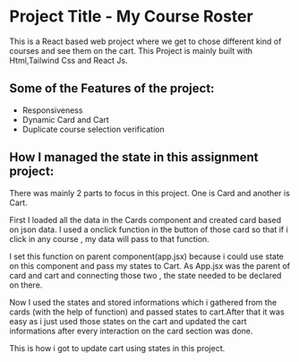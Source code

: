 # Project Title - My Course Roster

This is a React based web project where we get to chose different kind of courses and see them on the cart.
This Project is mainly built with Html,Tailwind Css and React Js.

## Some of the Features of the project:
- Responsiveness
- Dynamic Card and Cart
- Duplicate course selection verification

## How I managed the state in this assignment project:

There was mainly 2 parts to focus in this project. One is Card and another is Cart. 

First I loaded all the data in the Cards component and created card based on json data. I used a onclick function in the button of those card so that if i click in any course , my data will pass to that function. 

I set this function on parent component(app.jsx) because i could use state on this component and pass my states to Cart. As App.jsx was the parent of card and cart and connecting those two , the state needed to be declared on there. 

Now I used the states and stored informations which i gathered from the cards (with the help of function) and passed states to cart.After that it was easy as i just used those states on the cart and updated the cart informations after every interaction on the card section was done. 

This is how i got to update cart using states in this project.
